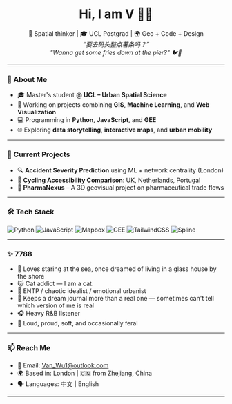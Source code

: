 <h1 align="center">Hi, I am V 👩‍💻</h1>
<p align="center">
  🧭 Spatial thinker | 🎓 UCL Postgrad | 🌍 Geo + Code + Design<br/>
  <em>“要去码头整点薯条吗？”<br/>"Wanna get some fries down at the pier?" 🐦🍟</em>
</p>

---

### 🧠 About Me

- 🎓 Master's student @ **UCL – Urban Spatial Science**
- 🧪 Working on projects combining **GIS**, **Machine Learning**, and **Web Visualization**
- 💻 Programming in **Python**, **JavaScript**, and **GEE**
- 🌐 Exploring **data storytelling**, **interactive maps**, and **urban mobility**

---

### 💼 Current Projects

- 🔍 **Accident Severity Prediction** using ML + network centrality (London)
- 🚴 **Cycling Accessibility Comparison**: UK, Netherlands, Portugal
- 🧬 **PharmaNexus** – A 3D geovisual project on pharmaceutical trade flows

---

### 🛠️ Tech Stack

![Python](https://img.shields.io/badge/-Python-3776AB?style=flat&logo=python&logoColor=white)
![JavaScript](https://img.shields.io/badge/-JavaScript-F7DF1E?style=flat&logo=javascript&logoColor=black)
![Mapbox](https://img.shields.io/badge/-Mapbox-4264FB?style=flat&logo=mapbox&logoColor=white)
![GEE](https://img.shields.io/badge/-Google%20Earth%20Engine-34A853?style=flat&logo=google&logoColor=white)
![TailwindCSS](https://img.shields.io/badge/-TailwindCSS-06B6D4?style=flat&logo=tailwindcss&logoColor=white)
![Spline](https://img.shields.io/badge/-Spline-FFB6C1?style=flat)

---


### ✨ 7788

- 🌊 Loves staring at the sea, once dreamed of living in a glass house by the shore  
- 🐱 Cat addict — I am a cat.
- 🧠 ENTP / chaotic idealist / emotional urbanist  
- 📓 Keeps a dream journal more than a real one — sometimes can't tell which version of me is real  
- 🎧 Heavy R&B listener
- 🌈 Loud, proud, soft, and occasionally feral  


---

### 📫 Reach Me

- 💌 Email: [Van_Wu1@outlook.com](mailto:Van_Wu1@outlook.com)
- 🌍 Based in: London | 🇨🇳 from Zhejiang, China
- 🗣️ Languages: 中文 | English

---
